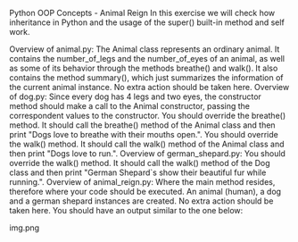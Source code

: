 Python OOP Concepts - Animal Reign
In this exercise we will check how inheritance in Python and the usage of the super() built-in method and self work.

Overview of animal.py:
The Animal class represents an ordinary animal. It contains the number_of_legs and the number_of_eyes of an animal, as well as some of its behavior through the methods breathe() and walk(). It also contains the method summary(), which just summarizes the information of the current animal instance.
No extra action should be taken here.
Overview of dog.py:
Since every dog has 4 legs and two eyes, the constructor method should make a call to the Animal constructor, passing the correspondent values to the constructor.
You should override the breathe() method. It should call the breathe() method of the Animal class and then print "Dogs love to breathe with their mouths open.".
You should override the walk() method. It should call the walk() method of the Animal class and then print "Dogs love to run.".
Overview of german_shepard.py:
You should override the walk() method. It should call the walk() method of the Dog class and then print "German Shepard`s show their beautiful fur while running.".
Overview of animal_reign.py:
Where the main method resides, therefore where your code should be executed. An animal (human), a dog and a german shepard instances are created.
No extra action should be taken here.
You should have an output similar to the one below:

img.png